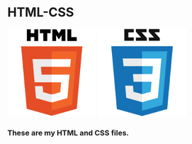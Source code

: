<h1>HTML-CSS</h1>
  <p align="left"> 
  <img src="https://raw.githubusercontent.com/devicons/devicon/master/icons/html5/html5-original-wordmark.svg" alt="html5" width="200" height="200"/> 
  <img src="https://raw.githubusercontent.com/devicons/devicon/master/icons/css3/css3-original-wordmark.svg" alt="css3" width="200" height="200"/>


<h3> These are my HTML and CSS files.</h3>

